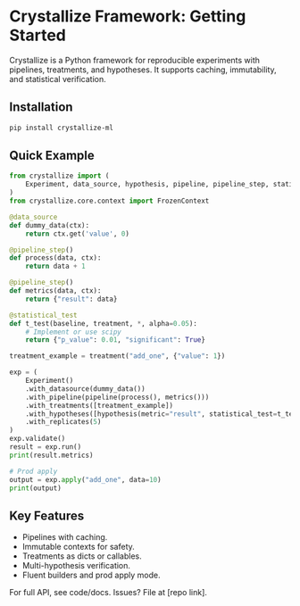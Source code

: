 # Crystallize Framework: Getting Started

Crystallize is a Python framework for reproducible experiments with pipelines, treatments, and hypotheses. It supports caching, immutability, and statistical verification.

## Installation

```bash
pip install crystallize-ml
```

## Quick Example

```python
from crystallize import (
    Experiment, data_source, hypothesis, pipeline, pipeline_step, statistical_test, treatment
)
from crystallize.core.context import FrozenContext

@data_source
def dummy_data(ctx):
    return ctx.get('value', 0)

@pipeline_step()
def process(data, ctx):
    return data + 1

@pipeline_step()
def metrics(data, ctx):
    return {"result": data}

@statistical_test
def t_test(baseline, treatment, *, alpha=0.05):
    # Implement or use scipy
    return {"p_value": 0.01, "significant": True}

treatment_example = treatment("add_one", {"value": 1})

exp = (
    Experiment()
    .with_datasource(dummy_data())
    .with_pipeline(pipeline(process(), metrics()))
    .with_treatments([treatment_example])
    .with_hypotheses([hypothesis(metric="result", statistical_test=t_test())])
    .with_replicates(5)
)
exp.validate()
result = exp.run()
print(result.metrics)

# Prod apply
output = exp.apply("add_one", data=10)
print(output)
```

## Key Features

- Pipelines with caching.
- Immutable contexts for safety.
- Treatments as dicts or callables.
- Multi-hypothesis verification.
- Fluent builders and prod apply mode.

For full API, see code/docs. Issues? File at [repo link].
